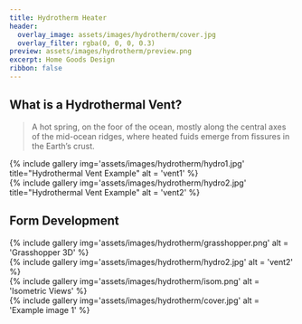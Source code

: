 ```yaml
---
title: Hydrotherm Heater
header:
  overlay_image: assets/images/hydrotherm/cover.jpg
  overlay_filter: rgba(0, 0, 0, 0.3)
preview: assets/images/hydrotherm/preview.png
excerpt: Home Goods Design
ribbon: false
---
```


<section id="intro" class="row" markdown="block">
<div class="col-md-12" markdown="block">

## What is a Hydrothermal Vent?

> A hot spring, on the foor of the ocean, mostly along the central axes of the mid-ocean ridges, where heated fuids emerge from fissures in the Earth’s crust.


</div>
<div class="col-md-6" markdown="block">
    {% include gallery img='assets/images/hydrotherm/hydro1.jpg' title="Hydrothermal Vent Example" alt = 'vent1' %}
    
</div>
<div class="col-md-6" markdown="block">
    {% include gallery img='assets/images/hydrotherm/hydro2.jpg' title="Hydrothermal Vent Example" alt = 'vent2' %}
    
</div>
</section>

<section id="form" class="row" markdown="block">
<div class="col-md-12" markdown="block">

## Form Development


</div>
<div class="col-md-6" markdown="block">
    {% include gallery img='assets/images/hydrotherm/grasshopper.png' alt = 'Grasshopper 3D' %}
    
</div>
<div class="col-md-6" markdown="block">
    {% include gallery img='assets/images/hydrotherm/hydro2.jpg' alt = 'vent2' %}
    
</div>
</section>

<section id="isometric" class="row" markdown="block">
<div class="col-md-12" markdown="block">
    {% include gallery img='assets/images/hydrotherm/isom.png' alt = 'Isometric Views' %}
    
</div>
</section>


<section id="desk" class="padding-topbottom-null">
    {% include gallery img='assets/images/hydrotherm/cover.jpg' alt = 'Example image 1' %}
</section>

